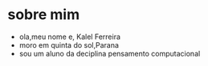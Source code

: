 # sobre mim
- ola,meu nome e, Kalel Ferreira
- moro em quinta do sol,Parana
- sou um aluno da deciplina pensamento computacional
